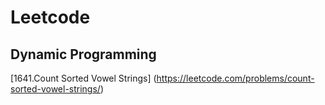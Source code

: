 # Leetcode

## Dynamic Programming

[1641.Count Sorted Vowel Strings] (<https://leetcode.com/problems/count-sorted-vowel-strings/>)
